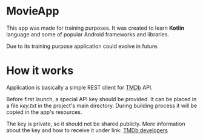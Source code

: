 # MovieApp

This app was made for training purposes. It was created to learn **Kotlin** language and some of popular Android frameworks and libraries. 

Due to its training purpose application could evolve in future.

# How it works

Application is basically a simple REST client for [TMDb](https://www.themoviedb.org/) API.

Before first launch, a special API key should be provided. It can be placed in a file *key.txt* in the project's main directory. During building process it will be copied in the app's resources.

The key is private, so it should not be shared publicly. More information about the key and how to receive it under link: [TMDb developers](https://developers.themoviedb.org/3/getting-started)
